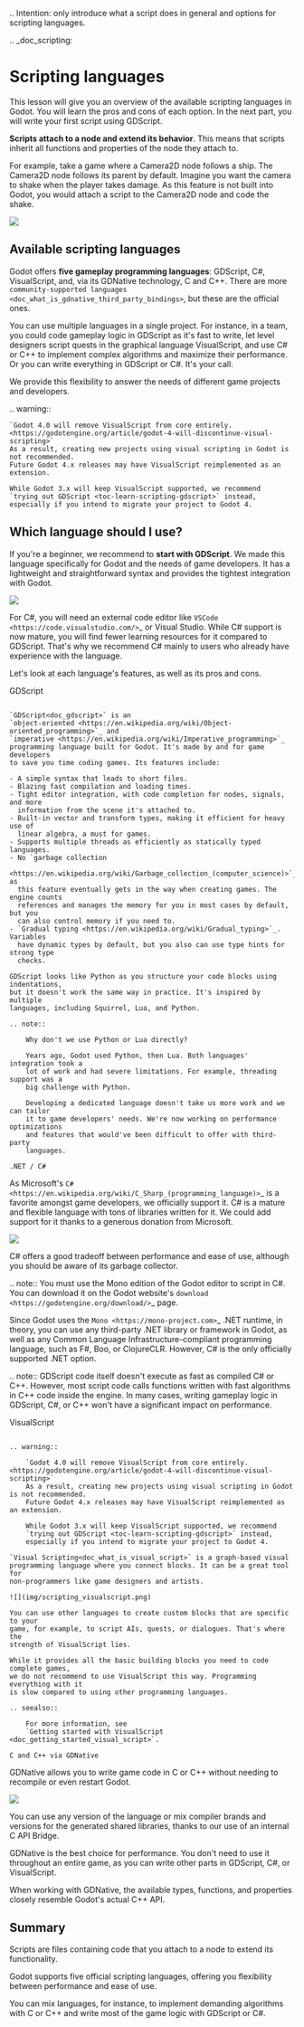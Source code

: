 .. Intention: only introduce what a script does in general and options for
   scripting languages.

.. _doc_scripting:

Scripting languages
===================

This lesson will give you an overview of the available scripting languages in
Godot. You will learn the pros and cons of each option. In the next part, you
will write your first script using GDScript.

**Scripts attach to a node and extend its behavior**. This means that scripts
inherit all functions and properties of the node they attach to.

For example, take a game where a Camera2D node follows a ship. The Camera2D node
follows its parent by default. Imagine you want the camera to shake when the player
takes damage. As this feature is not built into Godot, you would attach a script
to the Camera2D node and code the shake.

![](img/scripting_camera_shake.gif)

Available scripting languages
-----------------------------

Godot offers **five gameplay programming languages**: GDScript, C#,
VisualScript, and, via its GDNative technology, C and C++. There are more
`community-supported languages <doc_what_is_gdnative_third_party_bindings>`,
but these are the official ones.

You can use multiple languages in a single project. For instance, in a team, you
could code gameplay logic in GDScript as it's fast to write, let level designers
script quests in the graphical language VisualScript, and use C# or C++ to
implement complex algorithms and maximize their performance. Or you can write
everything in GDScript or C#. It's your call.

We provide this flexibility to answer the needs of different game projects and
developers.

.. warning::

    `Godot 4.0 will remove VisualScript from core entirely. <https://godotengine.org/article/godot-4-will-discontinue-visual-scripting>`
    As a result, creating new projects using visual scripting in Godot is not recommended.
    Future Godot 4.x releases may have VisualScript reimplemented as an extension.

    While Godot 3.x will keep VisualScript supported, we recommend
    `trying out GDScript <toc-learn-scripting-gdscript>` instead,
    especially if you intend to migrate your project to Godot 4.

Which language should I use?
----------------------------

If you're a beginner, we recommend to **start with GDScript**. We made this
language specifically for Godot and the needs of game developers. It has a
lightweight and straightforward syntax and provides the tightest integration
with Godot.

![](img/scripting_gdscript.png)

For C#, you will need an external code editor like
`VSCode <https://code.visualstudio.com/>`_ or Visual Studio. While C# support is
now mature, you will find fewer learning resources for it compared to
GDScript. That's why we recommend C# mainly to users who already have experience
with the language.

Let's look at each language's features, as well as its pros and cons.

GDScript
~~~~~~~~

`GDScript<doc_gdscript>` is an
`object-oriented <https://en.wikipedia.org/wiki/Object-oriented_programming>`_ and
`imperative <https://en.wikipedia.org/wiki/Imperative_programming>`_
programming language built for Godot. It's made by and for game developers
to save you time coding games. Its features include:

- A simple syntax that leads to short files.
- Blazing fast compilation and loading times.
- Tight editor integration, with code completion for nodes, signals, and more
  information from the scene it's attached to.
- Built-in vector and transform types, making it efficient for heavy use of
  linear algebra, a must for games.
- Supports multiple threads as efficiently as statically typed languages.
- No `garbage collection
  <https://en.wikipedia.org/wiki/Garbage_collection_(computer_science)>`_, as
  this feature eventually gets in the way when creating games. The engine counts
  references and manages the memory for you in most cases by default, but you
  can also control memory if you need to.
- `Gradual typing <https://en.wikipedia.org/wiki/Gradual_typing>`_. Variables
  have dynamic types by default, but you also can use type hints for strong type
  checks.

GDScript looks like Python as you structure your code blocks using indentations,
but it doesn't work the same way in practice. It's inspired by multiple
languages, including Squirrel, Lua, and Python.

.. note::

    Why don't we use Python or Lua directly?

    Years ago, Godot used Python, then Lua. Both languages' integration took a
    lot of work and had severe limitations. For example, threading support was a
    big challenge with Python.

    Developing a dedicated language doesn't take us more work and we can tailor
    it to game developers' needs. We're now working on performance optimizations
    and features that would've been difficult to offer with third-party
    languages.

.NET / C#
~~~~~~~~~

As Microsoft's `C#
<https://en.wikipedia.org/wiki/C_Sharp_(programming_language)>`_ is a favorite
amongst game developers, we officially support it. C# is a mature and flexible
language with tons of libraries written for it. We could add support for it
thanks to a generous donation from Microsoft.

![](img/scripting_csharp.png)

C# offers a good tradeoff between performance and ease of use, although you
should be aware of its garbage collector.

.. note:: You must use the Mono edition of the Godot editor to script in C#. You
          can download it on the Godot website's `download
          <https://godotengine.org/download/>`_ page.

Since Godot uses the `Mono <https://mono-project.com>`_ .NET runtime, in theory,
you can use any third-party .NET library or framework in Godot, as well as any
Common Language Infrastructure-compliant programming language, such as F#, Boo,
or ClojureCLR. However, C# is the only officially supported .NET option.

.. note:: GDScript code itself doesn't execute as fast as compiled C# or C++.
          However, most script code calls functions written with fast algorithms
          in C++ code inside the engine. In many cases, writing gameplay logic
          in GDScript, C#, or C++ won't have a significant impact on
          performance.

VisualScript
~~~~~~~~~~~~

.. warning::

    `Godot 4.0 will remove VisualScript from core entirely. <https://godotengine.org/article/godot-4-will-discontinue-visual-scripting>`
    As a result, creating new projects using visual scripting in Godot is not recommended.
    Future Godot 4.x releases may have VisualScript reimplemented as an extension.

    While Godot 3.x will keep VisualScript supported, we recommend
    `trying out GDScript <toc-learn-scripting-gdscript>` instead,
    especially if you intend to migrate your project to Godot 4.

`Visual Scripting<doc_what_is_visual_script>` is a graph-based visual
programming language where you connect blocks. It can be a great tool for
non-programmers like game designers and artists.

![](img/scripting_visualscript.png)

You can use other languages to create custom blocks that are specific to your
game, for example, to script AIs, quests, or dialogues. That's where the
strength of VisualScript lies.

While it provides all the basic building blocks you need to code complete games,
we do not recommend to use VisualScript this way. Programming everything with it
is slow compared to using other programming languages.

.. seealso::

    For more information, see
    `Getting started with VisualScript <doc_getting_started_visual_script>`.

C and C++ via GDNative
~~~~~~~~~~~~~~~~~~~~~~

GDNative allows you to write game code in C or C++ without needing to recompile
or even restart Godot.

![](img/scripting_cpp.png)

You can use any version of the language or mix compiler brands and versions for
the generated shared libraries, thanks to our use of an internal C API Bridge.

GDNative is the best choice for performance. You don't need to use it
throughout an entire game, as you can write other parts in GDScript, C#, or
VisualScript.

When working with GDNative, the available types, functions, and properties
closely resemble Godot's actual C++ API.

Summary
-------

Scripts are files containing code that you attach to a node to extend its
functionality.

Godot supports five official scripting languages, offering you flexibility
between performance and ease of use.

You can mix languages, for instance, to implement demanding algorithms with C or
C++ and write most of the game logic with GDScript or C#.
